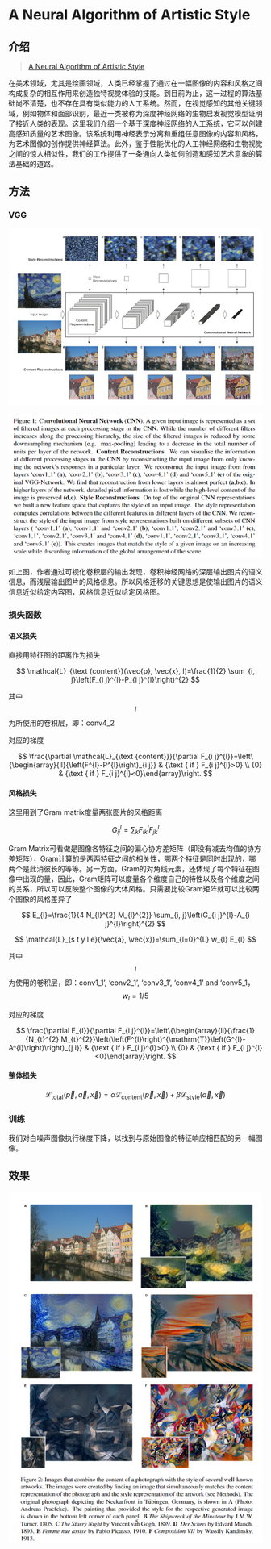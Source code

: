 # A Neural Algorithm of Artistic Style

## 介绍

> [A Neural Algorithm of Artistic Style](https://arxiv.org/abs/1508.06576)

在美术领域，尤其是绘画领域，人类已经掌握了通过在一幅图像的内容和风格之间构成复杂的相互作用来创造独特视觉体验的技能。到目前为止，这一过程的算法基础尚不清楚，也不存在具有类似能力的人工系统。然而，在视觉感知的其他关键领域，例如物体和面部识别，最近一类被称为深度神经网络的生物启发视觉模型证明了接近人类的表现。这里我们介绍一个基于深度神经网络的人工系统，它可以创建高感知质量的艺术图像。该系统利用神经表示分离和重组任意图像的内容和风格，为艺术图像的创作提供神经算法。此外，鉴于性能优化的人工神经网络和生物视觉之间的惊人相似性，我们的工作提供了一条通向人类如何创造和感知艺术意象的算法基础的道路。

## 方法

### VGG

![](../../.gitbook/assets/image%20%2898%29.png)

![](../../.gitbook/assets/image%20%2886%29.png)

如上图，作者通过可视化卷积层的输出发现，卷积神经网络的深层输出图片的语义信息，而浅层输出图片的风格信息。所以风格迁移的关键思想是使输出图片的语义信息近似给定内容图，风格信息近似给定风格图。

### 损失函数

#### 语义损失

直接用特征图的距离作为损失

$$
\mathcal{L}_{\text {content}}(\vec{p}, \vec{x}, l)=\frac{1}{2} \sum_{i, j}\left(F_{i j}^{l}-P_{i j}^{l}\right)^{2}
$$

其中$$l$$为所使用的卷积层，即：conv4\_2

对应的梯度

$$
\frac{\partial \mathcal{L}_{\text {content}}}{\partial F_{i j}^{l}}=\left\{\begin{array}{ll}{\left(F^{l}-P^{l}\right)_{i j}} & {\text { if } F_{i j}^{l}>0} \\ {0} & {\text { if } F_{i j}^{l}<0}\end{array}\right.
$$

#### 风格损失

这里用到了Gram matrix度量两张图片的风格距离

$$
G_{i j}^{l}=\sum_{k} F_{i k}^{l} F_{j k}^{l}
$$

Gram Matrix可看做是图像各特征之间的偏心协方差矩阵（即没有减去均值的协方差矩阵），Gram计算的是两两特征之间的相关性，哪两个特征是同时出现的，哪两个是此消彼长的等等。另一方面，Gram的对角线元素，还体现了每个特征在图像中出现的量，因此，Gram矩阵可以度量各个维度自己的特性以及各个维度之间的关系，所以可以反映整个图像的大体风格。只需要比较Gram矩阵就可以比较两个图像的风格差异了

$$
E_{l}=\frac{1}{4 N_{l}^{2} M_{l}^{2}} \sum_{i, j}\left(G_{i j}^{l}-A_{i j}^{l}\right)^{2}
$$

$$
\mathcal{L}_{s t y l e}(\vec{a}, \vec{x})=\sum_{l=0}^{L} w_{l} E_{l}
$$

其中$$l$$为使用的卷积层，即：conv1\_1’, ‘conv2\_1’, ‘conv3\_1’, ‘conv4\_1’ and ‘conv5\_1， $$w_l=1/5$$ 

对应的梯度

$$
\frac{\partial E_{l}}{\partial F_{i j}^{l}}=\left\{\begin{array}{ll}{\frac{1}{N_{t}^{2} M_{t}^{2}}\left(\left(F^{l}\right)^{\mathrm{T}}\left(G^{l}-A^{l}\right)\right)_{j i}} & {\text { if } F_{i j}^{l}>0} \\ {0} & {\text { if } F_{i j}^{l}<0}\end{array}\right.
$$



#### 整体损失

$$
\mathcal{L}_{\text {total}}(\vec{p}, \vec{a}, \vec{x})=\alpha \mathcal{L}_{\text {content}}(\vec{p}, \vec{x})+\beta \mathcal{L}_{\text {style}}(\vec{a}, \vec{x})
$$

### 训练

我们对白噪声图像执行梯度下降，以找到与原始图像的特征响应相匹配的另一幅图像。

## 效果

![](../../.gitbook/assets/image%20%28142%29.png)



